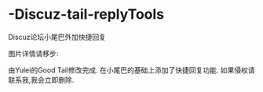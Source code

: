 # -Discuz-tail-replyTools
 Discuz论坛小尾巴外加快捷回复

图片详情请移步:


由Yulei的Good Tail修改完成.
在小尾巴的基础上添加了快捷回复功能.
如果侵权请联系我,我会立即删除.